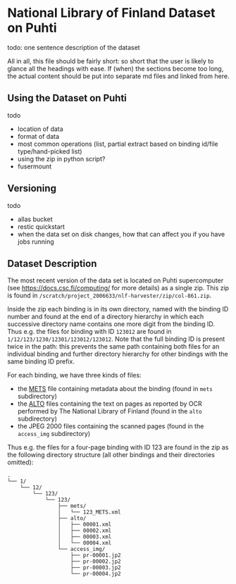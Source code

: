 # National Library of Finland Dataset on Puhti

todo: one sentence description of the dataset

All in all, this file should be fairly short: so short that the user is likely
to glance all the headings with ease. If (when) the sections become too long,
the actual content should be put into separate md files and linked from here.

## Using the Dataset on Puhti

todo
- location of data
- format of data
- most common operations (list, partial extract based on binding id/file
  type/hand-picked list)
- using the zip in python script?
- fusermount


## Versioning

todo
- allas bucket
- restic quickstart
- when the data set on disk changes, how that can affect you if you have jobs
  running


## Dataset Description

The most recent version of the data set is located on Puhti supercomputer (see
https://docs.csc.fi/computing/ for more details) as a single zip. This zip is
found in `/scratch/project_2006633/nlf-harvester/zip/col-861.zip`.

Inside the zip each binding is in its own directory, named with the binding ID
number and found at the end of a directory hierarchy in which each successive
directory name contains one more digit from the binding ID. Thus e.g. the files
for binding with ID `123012` are found in `1/12/123/1230/12301/123012/123012`.
Note that the full binding ID is present twice in the path: this prevents the
same path containing both files for an individual binding and further directory
hierarchy for other bindings with the same binding ID prefix.

For each binding, we have three kinds of files:
- the [METS](https://www.loc.gov/standards/mets/) file containing metadata
  about the binding (found in `mets` subdirectory)
- the [ALTO](https://www.loc.gov/standards/alto/) files containing the text on
  pages as reported by OCR performed by The National Library of Finland (found
  in the `alto` subdirectory)
- the JPEG 2000 files containing the scanned pages (found in the `access_img`
  subdirectory)

Thus e.g. the files for a four-page binding with ID 123 are found in the zip as
the following directory structure (all other bindings and their directories
omitted):
```
.
└── 1/
    └── 12/
        └── 123/
            └── 123/
                ├── mets/
                │   └── 123_METS.xml
                ├── alto/
                │   ├── 00001.xml
                │   ├── 00002.xml
                │   ├── 00003.xml
                │   └── 00004.xml
                └── access_img/
                    ├── pr-00001.jp2
                    ├── pr-00002.jp2
                    ├── pr-00003.jp2
                    └── pr-00004.jp2
```
